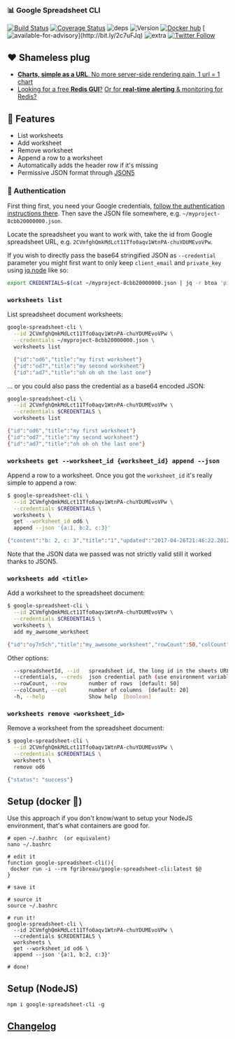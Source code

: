 ### 📊 Google Spreadsheet CLI

[![Build Status](https://img.shields.io/circleci/project/FGRibreau/google-spreadsheet-cli.svg)](https://circleci.com/gh/FGRibreau/google-spreadsheet-cli/)
[![Coverage Status](https://img.shields.io/coveralls/FGRibreau/google-spreadsheet-cli/master.svg)](https://coveralls.io/github/FGRibreau/google-spreadsheet-cli?branch=master)
![deps](https://img.shields.io/david/fgribreau/google-spreadsheet-cli.svg?style=flat) ![Version](https://img.shields.io/npm/v/google-spreadsheet-cli.svg?style=flat) [![Docker hub](https://img.shields.io/docker/pulls/fgribreau/google-spreadsheet-cli.svg)](https://hub.docker.com/r/fgribreau/google-spreadsheet-cli/) [![available-for-advisory](https://img.shields.io/badge/available%20for%20consulting%20advisory-yes-ff69b4.svg?)](http://bit.ly/2c7uFJq) ![extra](https://img.shields.io/badge/actively%20maintained-yes-ff69b4.svg) [![Twitter Follow](https://img.shields.io/twitter/follow/fgribreau.svg?style=flat)](https://twitter.com/FGRibreau)


## ❤️ Shameless plug

- [**Charts, simple as a URL**. No more server-side rendering pain, 1 url = 1 chart](https://image-charts.com)
- [Looking for a free **Redis GUI**?](http://redsmin.com) [Or for **real-time alerting** & monitoring for Redis?](http://redsmin.com)

<!-- <p align="center"><img src="" alt="mixpanel cli" title="mixpanel cli"></p> -->

## 📢 Features

- List worksheets
- Add worksheet
- Remove worksheet
- Append a row to a worksheet
- Automatically adds the header row if it's missing
- Permissive JSON format through [JSON5](http://json5.org/)

### 🎩 Authentication

First thing first, you need your Google credentials, [follow the authentication instructions there](https://github.com/theoephraim/node-google-spreadsheet#service-account-recommended-method). Then save the JSON file somewhere, e.g. `~/myproject-8cbb20000000.json`.

Locate the spreadsheet you want to work with, take the id from Google spreadsheet URL, e.g. `2CVmfghQmkMdLct11Tfo0aqv1WtnPA-chuYDUMEvoVPw`.

If you wish to directly pass the base64 stringified JSON as `--credential` parameter you might first want to only keep `client_email` and `private_key` using [jq.node](https://github.com/FGRibreau/jq.node) like so:

```bash
export CREDENTIALS=$(cat ~/myproject-8cbb20000000.json | jq -r btoa 'pick(["client_email", "private_key"]) | JSON.stringify | btoa')
```

### `worksheets list`

List spreadsheet document worksheets:

```bash
google-spreadsheet-cli \
  --id 2CVmfghQmkMdLct11Tfo0aqv1WtnPA-chuYDUMEvoVPw \
  --credentials ~/myproject-8cbb20000000.json \
  worksheets list

  {"id":"od6","title":"my first worksheet"}
  {"id":"od7","title":"my second worksheet"}
  {"id":"ad7","title":"oh oh oh the last one"}
```

... or you could also pass the credential as a base64 encoded JSON:

```bash
google-spreadsheet-cli \
  --id 2CVmfghQmkMdLct11Tfo0aqv1WtnPA-chuYDUMEvoVPw \
  --credentials $CREDENTIALS \
  worksheets list

{"id":"od6","title":"my first worksheet"}
{"id":"od7","title":"my second worksheet"}
{"id":"ad7","title":"oh oh oh the last one"}
```

### `worksheets get --worksheet_id {worksheet_id} append --json`

Append a row to a worksheet. Once you got the `worksheet_id` it's really simple to append a row:

```bash
$ google-spreadsheet-cli \
  --id 2CVmfghQmkMdLct11Tfo0aqv1WtnPA-chuYDUMEvoVPw \
  --credentials $CREDENTIALS \
  worksheets \
  get --worksheet_id od6 \
  append --json '{a:1, b:2, c:3}'

{"content":"b: 2, c: 3","title":"1","updated":"2017-04-26T21:46:22.201Z","id":"https://spreadsheets.google.com/feeds/list/2CVmfghQmkMdLct11Tfo0aqv1WtnPA-chuYDUMEvoVPw/od6/cpzh4"}
```

Note that the JSON data we passed was not strictly valid still it worked thanks to JSON5.

### `worksheets add <title>`

Add a worksheet to the spreadsheet document:

```bash
$ google-spreadsheet-cli \
  --id 2CVmfghQmkMdLct11Tfo0aqv1WtnPA-chuYDUMEvoVPw \
  --credentials $CREDENTIALS \
  worksheets \
  add my_awesome_worksheet

{"id":"oy7n5ch","title":"my_awesome_worksheet","rowCount":50,"colCount":20,"url":"https://spreadsheets.google.com/feeds/worksheets/2CVmfghQmkMdLct11Tfo0aqv1WtnPA-chuYDUMEvoVPw/oy7n5ch"}
```

Other options:

```bash
  --spreadsheetId, --id   spreadsheet id, the long id in the sheets URL  [required]
  --credentials, --creds  json credential path (use environment variable to specify a JSON stringified credential in base64)  [required]
  --rowCount, --row       number of rows  [default: 50]
  --colCount, --col       number of columns  [default: 20]
  -h, --help              Show help  [boolean]
```

### `worksheets remove <worksheet_id>`

Remove a worksheet from the spreadsheet document:

```bash
$ google-spreadsheet-cli \
  --id 2CVmfghQmkMdLct11Tfo0aqv1WtnPA-chuYDUMEvoVPw \
  --credentials $CREDENTIALS \
  worksheets \
  remove od6

{"status": "success"}
```

## Setup (docker 🐳)

Use this approach if you don't know/want to setup your NodeJS environment, that's what containers are good for.

```shell
# open ~/.bashrc  (or equivalent)
nano ~/.bashrc

# edit it
function google-spreadsheet-cli(){
 docker run -i --rm fgribreau/google-spreadsheet-cli:latest $@
}

# save it

# source it
source ~/.bashrc

# run it!
google-spreadsheet-cli \
  --id 2CVmfghQmkMdLct11Tfo0aqv1WtnPA-chuYDUMEvoVPw \
  --credentials $CREDENTIALS \
  worksheets \
  get --worksheet_id od6 \
  append --json '{a:1, b:2, c:3}'

# done!
```

## Setup (NodeJS)

```
npm i google-spreadsheet-cli -g
```

## [Changelog](/CHANGELOG.md)

